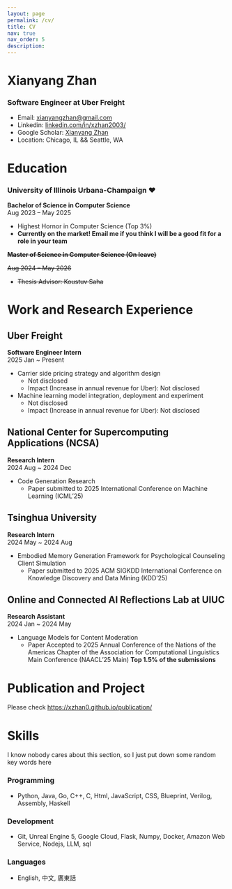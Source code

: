 ```yaml
---
layout: page
permalink: /cv/
title: CV
nav: true
nav_order: 5
description:
---
```

<!-- I have multiple internship experience in Industry for sotfware and AI development and Academia for nlp and hci research. **I am actively seeking ~~SWE/MLE internships and research internship opportunities for summer 2025~~ full-time software engineering jobs starting in May 2025. Contact me (xianyangzhan@gmail.com, zhan39@illinois.edu) if you think I will be a good fit for a role in your team.** -->
<!-- ## Download My CV
You can download my CV in PDF format by clicking the link below:
[Download my CV](../assets/pdf/cv.pdf) -->
# Xianyang Zhan

### Software Engineer at Uber Freight

 - Email: xianyangzhan@gmail.com
 - Linkedin: [linkedin.com/in/xzhan2003/](https://www.linkedin.com/in/xzhan2003/)
 - Google Scholar: [Xianyang Zhan](https://scholar.google.com/citations?user=t7HdaAIAAAAJ&hl=en)
 - Location: Chicago, IL && Seattle, WA

# Education
### University of Illinois Urbana-Champaign ❤️
**Bachelor of Science in Computer Science**  
Aug 2023 – May 2025  
- Highest Hornor in Computer Science (Top 3%) 
- **Currently on the market! Email me if you think I will be a good fit for a role in your team**

**~~Master of Science in Computer Science (On leave)~~** 

~~Aug 2024 – May 2026~~ 
- ~~Thesis Advisor: Koustuv Saha~~


# Work and Research Experience

## Uber Freight
**Software Engineer Intern**  
2025 Jan ~ Present
 - Carrier side pricing strategy and algorithm design
   - Not disclosed
   - Impact (Increase in annual revenue for Uber): Not disclosed
 - Machine learning model integration, deployment and experiment
   - Not disclosed
   - Impact (Increase in annual revenue for Uber): Not disclosed

## National Center for Supercomputing Applications (NCSA)
**Research Intern**  
2024 Aug ~ 2024 Dec
 - Code Generation Research
   - Paper submitted to 2025 International Conference on Machine Learning (ICML’25)

## Tsinghua University
**Research Intern**  
2024 May ~ 2024 Aug
 - Embodied Memory Generation Framework for Psychological Counseling Client Simulation
   - Paper submitted to 2025 ACM SIGKDD International Conference on Knowledge Discovery and Data Mining (KDD’25)

## Online and Connected AI Reflections Lab at UIUC 
**Research Assistant**  
2024 Jan ~ 2024 May
 - Language Models for Content Moderation
    - Paper Accepted to 2025 Annual Conference of the Nations of the Americas Chapter of the Association for Computational Linguistics Main Conference (NAACL’25 Main) **Top 1.5% of the submissions**


# Publication and Project
Please check https://xzhan0.github.io/publication/

# Skills
I know nobody cares about this section, so I just put down some random key words here
### Programming
- Python, Java, Go, C++, C, Html, JavaScript, CSS, Blueprint, Verilog, Assembly, Haskell

### Development

- Git, Unreal Engine 5, Google Cloud, Flask, Numpy, Docker, Amazon Web Service, Nodejs, LLM, sql

### Languages

- English, 中文, 廣東話
